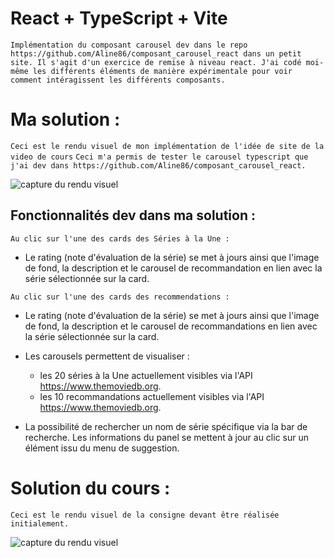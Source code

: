 # React + TypeScript + Vite

`Implémentation du composant carousel dev dans le repo https://github.com/Aline86/composant_carousel_react dans un petit site. Il s'agit d'un exercice de remise à niveau react. J'ai codé moi-même les différents éléments de manière expérimentale pour voir comment intéragissent les différents composants.`

# Ma solution :

`Ceci est le rendu visuel de mon implémentation de l'idée de site de la video de cours`
`Ceci m'a permis de tester le carousel typescript que j'ai dev dans https://github.com/Aline86/composant_carousel_react.`

![capture du rendu visuel](rendu_visuel.png)

## Fonctionnalités dev dans ma solution :

`Au clic sur l'une des cards des Séries à la Une :`
* Le rating (note d'évaluation de la série) se met à jours ainsi que l'image de fond, la description et le carousel de recommandation en lien avec la série sélectionnée sur la card.

`Au clic sur l'une des cards des recommendations :`
* Le rating (note d'évaluation de la série) se met à jours ainsi que l'image de fond, la description et le carousel de recommandations en lien avec la série sélectionnée sur la card.

* Les carousels permettent de visualiser :
  - les 20 séries à la Une actuellement visibles via l'API https://www.themoviedb.org.
  - les 10 recommandations actuellement visibles via l'API https://www.themoviedb.org.

* La possibilité de rechercher un nom de série spécifique via la bar de recherche. Les informations du panel se mettent à jour au clic sur un élément issu du menu de suggestion.

# Solution du cours :

`Ceci est le rendu visuel de la consigne devant être réalisée initialement.`

![capture du rendu visuel](idee_originale_exercice.png)